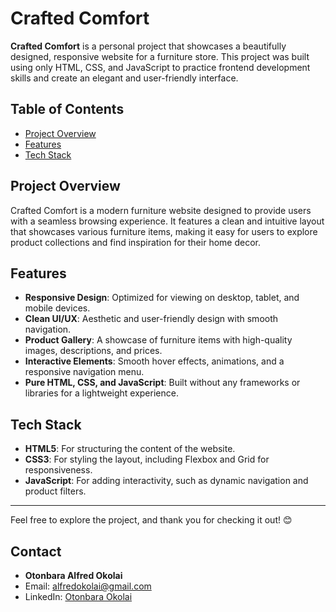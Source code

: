 # Crafted Comfort

**Crafted Comfort** is a personal project that showcases a beautifully designed, responsive website for a furniture store. This project was built using only HTML, CSS, and JavaScript to practice frontend development skills and create an elegant and user-friendly interface.

## Table of Contents
- [Project Overview](#project-overview)
- [Features](#features)
- [Tech Stack](#tech-stack)

## Project Overview
Crafted Comfort is a modern furniture website designed to provide users with a seamless browsing experience. It features a clean and intuitive layout that showcases various furniture items, making it easy for users to explore product collections and find inspiration for their home decor.

## Features
- **Responsive Design**: Optimized for viewing on desktop, tablet, and mobile devices.
- **Clean UI/UX**: Aesthetic and user-friendly design with smooth navigation.
- **Product Gallery**: A showcase of furniture items with high-quality images, descriptions, and prices.
- **Interactive Elements**: Smooth hover effects, animations, and a responsive navigation menu.
- **Pure HTML, CSS, and JavaScript**: Built without any frameworks or libraries for a lightweight experience.

## Tech Stack
- **HTML5**: For structuring the content of the website.
- **CSS3**: For styling the layout, including Flexbox and Grid for responsiveness.
- **JavaScript**: For adding interactivity, such as dynamic navigation and product filters.

---

Feel free to explore the project, and thank you for checking it out! 😊

## Contact
- **Otonbara Alfred Okolai**
- Email: [alfredokolai@gmail.com](mailto:alfredokolai@gmail.com)
- LinkedIn: [Otonbara Okolai](https://www.linkedin.com/in/otonbaraokolai/)
